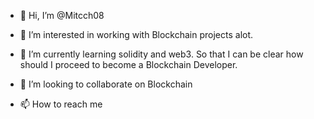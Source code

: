 - 👋 Hi, I’m @Mitcch08

- 👀 I’m interested in working with Blockchain projects alot.
- 🌱 I’m currently learning solidity and web3. So that I can be clear how should I proceed to become a Blockchain Developer.
- 💞️ I’m looking to collaborate on Blockchain
- 📫 How to reach me 

<!---
Mitcch08/Mitcch08 is a ✨ special ✨ repository because its `README.md` (this file) appears on your GitHub profile.
You can click the Preview link to take a look at your changes.
--->
